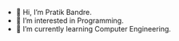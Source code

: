 - 👋 Hi, I’m Pratik Bandre.
- 👀 I’m interested in Programming.
- 🌱 I’m currently learning Computer Engineering.
<!--- - 💞️ I’m looking to collaborate on ...
- 📫 How to reach me ...--->

<!---
Pratik-D-Bandre/Pratik-D-Bandre is a ✨ special ✨ repository because its `README.md` (this file) appears on your GitHub profile.
You can click the Preview link to take a look at your changes.
--->
